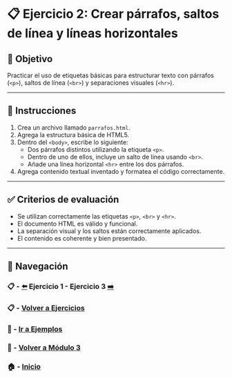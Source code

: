 # 📋 Ejercicio 2: Crear párrafos, saltos de línea y líneas horizontales

## 🎯 Objetivo
Practicar el uso de etiquetas básicas para estructurar texto con párrafos (`<p>`), saltos de línea (`<br>`) y separaciones visuales (`<hr>`).

---

## 📝 Instrucciones
1. Crea un archivo llamado `parrafos.html`.
2. Agrega la estructura básica de HTML5.
3. Dentro del `<body>`, escribe lo siguiente:
   - Dos párrafos distintos utilizando la etiqueta `<p>`.
   - Dentro de uno de ellos, incluye un salto de línea usando `<br>`.
   - Añade una línea horizontal `<hr>` entre los dos párrafos.
4. Agrega contenido textual inventado y formatea el código correctamente.

---

## ✅ Criterios de evaluación
- Se utilizan correctamente las etiquetas `<p>`, `<br>` y `<hr>`.
- El documento HTML es válido y funcional.
- La separación visual y los saltos están correctamente aplicados.
- El contenido es coherente y bien presentado.

---

## 🔁 Navegación

### 📋 - [⬅️](./Ejercicio_1.md) Ejercicio 1 - Ejercicio 3 [➡️](./Ejercicio_3.md)

### 📋 - [Volver a Ejercicios](../README.md)

### 🧪 - [Ir a Ejemplos](../../Ejemplos/README.md)

### 📘 - [Volver a Módulo 3](../../Modulo_3.md)

### 🏠 - [Inicio](../../../README.md)

